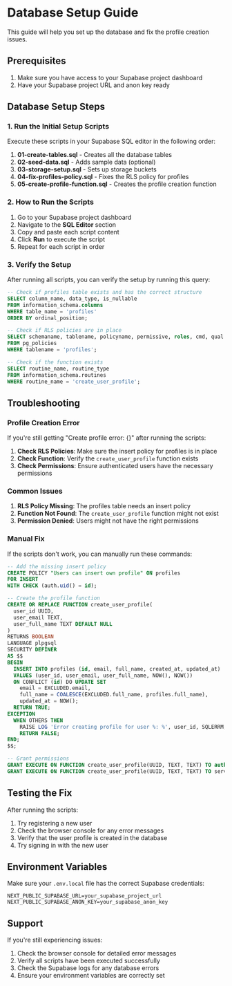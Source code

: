 # Database Setup Guide

This guide will help you set up the database and fix the profile creation issues.

## Prerequisites

1. Make sure you have access to your Supabase project dashboard
2. Have your Supabase project URL and anon key ready

## Database Setup Steps

### 1. Run the Initial Setup Scripts

Execute these scripts in your Supabase SQL editor in the following order:

1. **01-create-tables.sql** - Creates all the database tables
2. **02-seed-data.sql** - Adds sample data (optional)
3. **03-storage-setup.sql** - Sets up storage buckets
4. **04-fix-profiles-policy.sql** - Fixes the RLS policy for profiles
5. **05-create-profile-function.sql** - Creates the profile creation function

### 2. How to Run the Scripts

1. Go to your Supabase project dashboard
2. Navigate to the **SQL Editor** section
3. Copy and paste each script content
4. Click **Run** to execute the script
5. Repeat for each script in order

### 3. Verify the Setup

After running all scripts, you can verify the setup by running this query:

```sql
-- Check if profiles table exists and has the correct structure
SELECT column_name, data_type, is_nullable 
FROM information_schema.columns 
WHERE table_name = 'profiles' 
ORDER BY ordinal_position;

-- Check if RLS policies are in place
SELECT schemaname, tablename, policyname, permissive, roles, cmd, qual 
FROM pg_policies 
WHERE tablename = 'profiles';

-- Check if the function exists
SELECT routine_name, routine_type 
FROM information_schema.routines 
WHERE routine_name = 'create_user_profile';
```

## Troubleshooting

### Profile Creation Error

If you're still getting "Create profile error: {}" after running the scripts:

1. **Check RLS Policies**: Make sure the insert policy for profiles is in place
2. **Check Function**: Verify the `create_user_profile` function exists
3. **Check Permissions**: Ensure authenticated users have the necessary permissions

### Common Issues

1. **RLS Policy Missing**: The profiles table needs an insert policy
2. **Function Not Found**: The `create_user_profile` function might not exist
3. **Permission Denied**: Users might not have the right permissions

### Manual Fix

If the scripts don't work, you can manually run these commands:

```sql
-- Add the missing insert policy
CREATE POLICY "Users can insert own profile" ON profiles 
FOR INSERT 
WITH CHECK (auth.uid() = id);

-- Create the profile function
CREATE OR REPLACE FUNCTION create_user_profile(
  user_id UUID,
  user_email TEXT,
  user_full_name TEXT DEFAULT NULL
)
RETURNS BOOLEAN
LANGUAGE plpgsql
SECURITY DEFINER
AS $$
BEGIN
  INSERT INTO profiles (id, email, full_name, created_at, updated_at)
  VALUES (user_id, user_email, user_full_name, NOW(), NOW())
  ON CONFLICT (id) DO UPDATE SET
    email = EXCLUDED.email,
    full_name = COALESCE(EXCLUDED.full_name, profiles.full_name),
    updated_at = NOW();
  RETURN TRUE;
EXCEPTION
  WHEN OTHERS THEN
    RAISE LOG 'Error creating profile for user %: %', user_id, SQLERRM;
    RETURN FALSE;
END;
$$;

-- Grant permissions
GRANT EXECUTE ON FUNCTION create_user_profile(UUID, TEXT, TEXT) TO authenticated;
GRANT EXECUTE ON FUNCTION create_user_profile(UUID, TEXT, TEXT) TO service_role;
```

## Testing the Fix

After running the scripts:

1. Try registering a new user
2. Check the browser console for any error messages
3. Verify that the user profile is created in the database
4. Try signing in with the new user

## Environment Variables

Make sure your `.env.local` file has the correct Supabase credentials:

```env
NEXT_PUBLIC_SUPABASE_URL=your_supabase_project_url
NEXT_PUBLIC_SUPABASE_ANON_KEY=your_supabase_anon_key
```

## Support

If you're still experiencing issues:

1. Check the browser console for detailed error messages
2. Verify all scripts have been executed successfully
3. Check the Supabase logs for any database errors
4. Ensure your environment variables are correctly set 